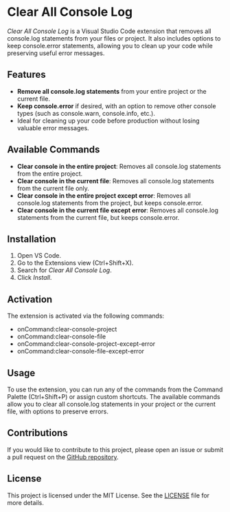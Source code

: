 # Clear All Console Log

*Clear All Console Log* is a Visual Studio Code extension that removes all console.log statements from your files or project. It also includes options to keep console.error statements, allowing you to clean up your code while preserving useful error messages.

## Features

- **Remove all console.log statements** from your entire project or the current file.
- **Keep console.error** if desired, with an option to remove other console types (such as console.warn, console.info, etc.).
- Ideal for cleaning up your code before production without losing valuable error messages.

## Available Commands

- **Clear console in the entire project**: Removes all console.log statements from the entire project.
- **Clear console in the current file**: Removes all console.log statements from the current file only.
- **Clear console in the entire project except error**: Removes all console.log statements from the project, but keeps console.error.
- **Clear console in the current file except error**: Removes all console.log statements from the current file, but keeps console.error.

## Installation

1. Open VS Code.
2. Go to the Extensions view (Ctrl+Shift+X).
3. Search for *Clear All Console Log*.
4. Click *Install*.

## Activation

The extension is activated via the following commands:

- onCommand:clear-console-project
- onCommand:clear-console-file
- onCommand:clear-console-project-except-error
- onCommand:clear-console-file-except-error

## Usage

To use the extension, you can run any of the commands from the Command Palette (Ctrl+Shift+P) or assign custom shortcuts. The available commands allow you to clear all console.log statements in your project or the current file, with options to preserve errors.

## Contributions

If you would like to contribute to this project, please open an issue or submit a pull request on the [GitHub repository](https://github.com/nicolasAguero99/clear-all-console-log.git).

## License

This project is licensed under the MIT License. See the [LICENSE](LICENSE) file for more details.